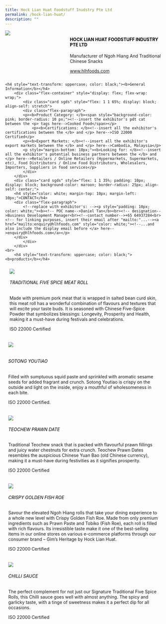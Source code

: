 ```yaml
---
title: Hock Lian Huat Foodstuff Inudstry Pte Ltd
permalink: /hock-lian-huat/
description: ""
---
```

<div class="flex-paragraph">
		<!--hi there! this is a comment and will provide you with instructional guides-->
		<!--insert booth number here!-->
		<p style="text-transform: uppercase"></p></div>
			<div class="flex-container" style="display: flex; flex-wrap: wrap;">
				<!--insert DOWNLOAD link of company logo between the " marks!-->
			<div class="card sgds" style="flex: 1 1 40%; display: block;"><img src="https://drive.google.com/uc?id=1jnGGsQt0fehGFaosVCLcluyEHAiUe7Uu&amp;export=download"></div>
	<div class="card-sgds" style="flex: 1 1 58%; display: block; margin-left: 3px">
		<h4 style="text-transform: uppercase; color: black;"><!--insert the exhibitor's name between the <b> tags here--><b>Hock Lian Huat Foodstuff Industry Pte Ltd</b></h4><!--insert the exhibitor's description between the <p> tags here-->
		<p>Manufacturer of Ngoh Hiang And Traditional Chinese Snacks</p>
		<!--insert the exhibitor's website link, making sure there is "https:// www." present please. make sure the entire https link goes in between the " marks-->
		<p><a href="https://hlhfoods.com" target="_blank"><!--insert the www website link here (no need for https)-->www.hlhfoods.com</a></p>
	</div>
</div>



	<h4 style="text-transform: uppercase; color: black;"><b>General Information</b></h4>
		<div class="flex-container" style="display: flex; flex-wrap: wrap;">
			<div class="card sgds" style="flex: 1 1 65%; display: block; align-self: stretch">
			<div class="flex-paragraph">
			<p><b>Product Category: </b><span style="background-color: pink; border-radius: 10 px;"><!--insert the exhibitor's pdt cat between the <p> tags here-->Cooked Food</span></p> 
				<p><b>Certifications: </b><!--insert all the exhibitor's certifications between the </b> and </p> here-->ISO 22000 Certified</p>
			<p><b>Export Markets: </b><!--insert all the exhibitor's export markets between the </b> and </p> here-->Cambodia, Malaysia</p>
			<p style="margin-bottom: 10px;"><b>Looking for: </b><!--insert all the exhibitor's potential business partners between the </b> and </p> here-->Retailers / Online Retailers (Hypermarkets, Supermarkets, etc), Food Distributors / Online Food Distributors, Wholesalers, Importers, Suppliers in food services</p>
			</div>
		</div>
		<div class="card sgds" style="flex: 1 1 35%; padding: 10px; display: block; background-color: maroon; border-radius: 25px; align-self: center;">
		<h4 style="color: white; margin-top: 10px; margin-left: 10px;">CONTACT</h4>
		<div class="flex-paragraph">
			<!--replace with exhibitor's: --><p style="padding: 10px; color: white;"><b><!-- POC name-->Daniel Tan</b><br><!-- designation-->Business Development Manager<br><!--contact number-->+65 64937284<br><!-- for linking purposes, insert their email after "mailto:"...--><a href="mailto:enquiry@hlhfoods.com" style="color: white;"><!--...and also include the display email before </a> here-->enquiry@hlhfoods.com</a></p>
		</div>
			</div>
		</div>
	<br>
		<h4 style="text-transform: uppercase; color: black;"><b>products</b></h4>
<div style="display: flex; flex-wrap: wrap;">
&nbsp; <div class="card sgds" style="flex: 1 1 47%; margin: 10px; display: block;"><!--insert the exhibitor's DOWNLOAD image for product between the " marks here-->
	<div class="flex-image" style="display: block;"><img src="https://drive.google.com/uc?id=1OtG7LeMrxLQQq1XlItEPSKCZAZ6aHNS2&amp;export=download"></div>
	<div class="flex-paragraph">
		<h6 style="text-transform: uppercase; color: black;"><!--insert product name before </h6> and product description after <p>-->Traditional Five Spice Meat Roll</h6>
		<p>Made with premium pork meat that is wrapped in salted bean curd skin, this meat roll has a wonderful combination of flavours and textures that will excite your taste buds. It is seasoned with Chinese Five-Spice Powder that symbolizes blessings: Longevity, Prosperity and Health, making it a must-have during festivals and celebrations.

ISO 22000 Certified</p></div>
	</div>
		<div class="card sgds" style="flex: 1 1 47%; margin: 10px; display: block;">
		<div class="flex-image" style="display: block;"><img src="https://drive.google.com/uc?id=1HUIMgNMR4DtYQ-9W18tEiSLFEOfshBhG&amp;export=download"></div>
	<div class="flex-paragraph">
		<h6 style="text-transform: uppercase; color: black;">  
Sotong Youtiao</h6>
		<p>Filled with sumptuous squid paste and sprinkled with aromatic sesame seeds for added fragrant and crunch. Sotong Youtiao is crispy on the outside and light on the inside, enjoy a mouthful of wholesomeness in each bite. 

ISO 22000 Certified.</p></div>
	</div>
		<div class="card sgds" style="flex: 1 1 47%; margin: 10px; display: block;">
		<div class="flex-image" style="display: block;"><img src="https://drive.google.com/uc?id=1QM-qV5pGpSKR-4ivMZ8bw3W2gLth72Ph&amp;export=download"></div>
	<div class="flex-paragraph">
		<h6 style="text-transform: uppercase; color: black;">Teochew Prawn Date</h6>
		<p>Traditional Teochew snack that is packed with flavourful prawn fillings and juicy water chestnuts for extra crunch. Teochew Prawn Dates resembles the auspicious Chinese Yuan Bao (old Chinese currency), making it a must-have during festivities as it signifies prosperity.

ISO 22000 Certified</p></div>
		</div>
		<div class="card sgds" style="flex: 1 1 47%; margin: 10px; display: block;">
		<div class="flex-image" style="display: block;"><img src="https://drive.google.com/uc?id=1rBr7dH_Z2aLKEAajEOZQeRLCf7NXNDO0&amp;export=download"></div>
	<div class="flex-paragraph">
		<h6 style="text-transform: uppercase; color: black;">Crispy Golden Fish Roe</h6>
		<p>Savour the elevated Ngoh Hiang rolls that take your dining experience to a whole new level with Crispy Golden Fish Roe. Made from only premium ingredients such as Prawn Paste and Tobiko (Fish Roe), each roll is filled with rich flavours. Its irresistible taste make it one of the best-selling items in our online stores on various e-commerce platforms through our consumer brand – Gim’s Heritage by Hock Lian Huat.

ISO 22000 Certified</p></div>
	</div>
		<div class="card sgds" style="flex: 1 1 47%; margin: 10px; display: block;">
		<div class="flex-image" style="display: block;"><img src="https://drive.google.com/uc?id=1RR6gTfRTlAw5QU74tn--qoJM6EmpHffY&amp;export=download"></div>
	<div class="flex-paragraph">
		<h6 style="text-transform: uppercase; color: black;">Chilli Sauce</h6>
		<p>The perfect complement for not just our Signature Traditional Five Spice Rolls, this Chilli sauce goes well with almost anything. The spicy and garlicky taste, with a tinge of sweetness makes it a perfect dip for all occasions. 

ISO 22000 Certified</p></div>
	</div>
	</div>